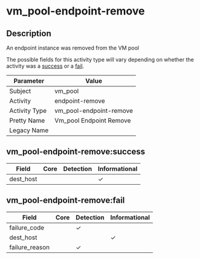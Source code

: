 vm_pool-endpoint-remove
=======================

Description
-----------
An endpoint instance was removed from the VM pool

The possible fields for this activity type will vary depending on whether the activity was a [success](#vm_pool-endpoint-removesuccess) or a [fail](#vm_pool-endpoint-removefail).

| Parameter     | Value                   |
| ------------- | ----------------------- |
| Subject       | vm_pool                 |
| Activity      | endpoint-remove         |
| Activity Type | vm_pool-endpoint-remove |
| Pretty Name   | Vm_pool Endpoint Remove |
| Legacy Name   |                         |

vm_pool-endpoint-remove:success
-------------------------------

| Field     | Core | Detection | Informational |
| --------- | ---- | --------- | ------------- |
| dest_host |      |           | &#10003;      |

vm_pool-endpoint-remove:fail
----------------------------

| Field          | Core | Detection | Informational |
| -------------- | ---- | --------- | ------------- |
| failure_code   |      | &#10003;  |               |
| dest_host      |      |           | &#10003;      |
| failure_reason |      | &#10003;  |               |